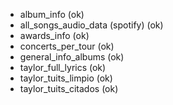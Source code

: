 - album_info (ok)
- all_songs_audio_data (spotify) (ok)
- awards_info (ok)
- concerts_per_tour (ok)
- general_info_albums (ok)
- taylor_full_lyrics (ok)
- taylor_tuits_limpio (ok)
- taylor_tuits_citados (ok)